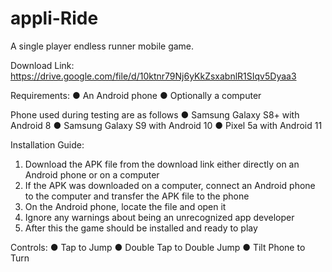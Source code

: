# appli-Ride
A single player endless runner mobile game.

Download Link:
https://drive.google.com/file/d/10ktnr79Nj6yKkZsxabnlR1SIqv5Dyaa3

Requirements:
● An Android phone
● Optionally a computer

Phone used during testing are as follows
● Samsung Galaxy S8+ with Android 8
● Samsung Galaxy S9 with Android 10
● Pixel 5a with Android 11

Installation Guide:
1. Download the APK file from the download link either directly on an Android phone
or on a computer
2. If the APK was downloaded on a computer, connect an Android phone to the computer and transfer the APK file to the phone
3. On the Android phone, locate the file and open it
4. Ignore any warnings about being an unrecognized app developer
5. After this the game should be installed and ready to play

Controls:
● Tap to Jump
● Double Tap to Double Jump
● Tilt Phone to Turn
